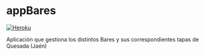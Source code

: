 # appBares
[![Heroku](https://www.herokucdn.com/deploy/button.png)](http://appbares.herokuapp.com/rango/)


Aplicación que gestiona los distintos Bares y sus correspondientes tapas de Quesada (Jaén)

